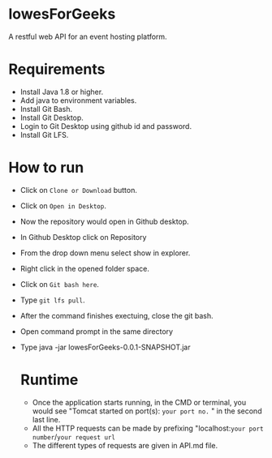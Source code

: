 # lowesForGeeks
A restful web API for an event hosting platform.

# Requirements
- Install Java 1.8 or higher.
- Add java to environment variables.
- Install Git Bash.
- Install Git Desktop.
- Login to Git Desktop using github id and password.
- Install Git LFS.

# How to run

- Click on `Clone or Download` button.
- Click on `Open in Desktop`.
- Now the repository would open in Github desktop.
- In Github Desktop click on Repository 
- From the drop down menu select show in explorer.
- Right click in the opened folder space.
- Click on `Git bash here`.
- Type `git lfs pull`.
- After the command finishes exectuing, close the git bash.
- Open command prompt in the same directory
- Type java -jar lowesForGeeks-0.0.1-SNAPSHOT.jar

  # Runtime
  - Once the application starts running, in the CMD or terminal, you would see "Tomcat started on port(s): `your port no.` " in the second last line.
  - All the HTTP requests can be made by prefixing "localhost:`your port number`/`your request url`
  - The different types of requests are given in API.md file.

